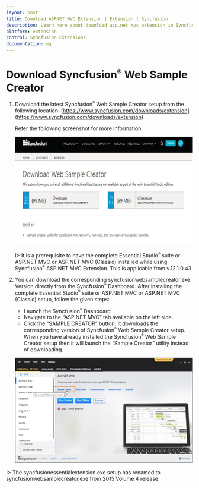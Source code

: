 ```yaml
---
layout: post
title: Download ASPNET MVC Extension | Extension | Syncfusion
description: Learn here about download asp.net mvc extension in Syncfusion Essential ASP.NET MVC Extension Control, its elements, and more.
platform: extension
control: Syncfusion Extensions
documentation: ug
---
```


# Download Syncfusion<sup style="font-size:70%">&reg;</sup> Web Sample Creator 

1. Download the latest Syncfusion<sup style="font-size:70%">&reg;</sup> Web Sample Creator setup from the following location: [https://www.syncfusion.com/downloads/extension](https://www.syncfusion.com/downloads/extension)

   Refer the following screenshot for more information.

   ![Download link for Syncfusion<sup style="font-size:70%">&reg;</sup> Essential Studio<sup style="font-size:70%">&reg;</sup> Web Sample Creator](Download-ASPNET-MVC-Extension_images/Download-ASPNET-MVC-Extension-img1.jpeg)

   I> It is a prerequisite to have the complete Essential Studio<sup style="font-size:70%">&reg;</sup> suite or ASP.NET MVC or ASP.NET MVC (Classic) installed while using Syncfusion<sup style="font-size:70%">&reg;</sup> ASP.NET MVC Extension. This is applicable from v.12.1.0.43.

2. You can download the corresponding syncfusionwebsamplecreator.exe Version directly from the Syncfusion<sup style="font-size:70%">&reg;</sup> Dashboard. After installing the complete Essential Studio<sup style="font-size:70%">&reg;</sup> suite or ASP.NET MVC or ASP.NET MVC (Classic) setup, follow the given steps:

   * Launch the Syncfusion<sup style="font-size:70%">&reg;</sup> Dashboard 
   * Navigate to the “ASP.NET MVC” tab available on the left side.
   * Click the “SAMPLE CREATOR” button. It downloads the corresponding version of Syncfusion<sup style="font-size:70%">&reg;</sup> Web Sample Creator setup. When you have already installed the Syncfusion<sup style="font-size:70%">&reg;</sup> Web Sample Creator setup then it will launch the “Sample Creator” utility instead of downloading. 

    ![Syncfusion<sup style="font-size:70%">&reg;</sup> Essential studio<sup style="font-size:70%">&reg;</sup> control panel to launch the Sample Creator](Download-ASPNET-MVC-Extension_images/Download-ASPNET-MVC-Extension-img2.jpeg)

I> The syncfusionessentialextension.exe setup has renamed to syncfusionwebsamplecreator.exe from 2015 Volume 4 release.

